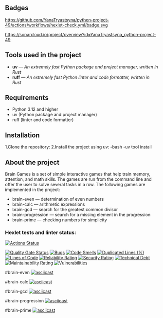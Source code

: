 ## Badges

https://github.com/YanaTryastsyna/python-project-49/actions/workflows/hexlet-check.yml/badge.svg

https://sonarcloud.io/project/overview?id=YanaTryastsyna_python-project-49

## Tools used in the project

- **uv** — *An extremely fast Python package and project manager, written in Rust*
- **ruff** — *An extremely fast Python linter and code formatter, written in Rust*

## Requirements

- Python 3.12 and higher
- uv (Python package and project manager)
- ruff (linter and code formatter)
## Installation

1.Clone the repository:
2.Install the project using uv:
-bash
-uv tool install

## About the project

Brain Games is a set of simple interactive games that help train memory, attention, and math skills. 
The games are run from the command line and offer the user to solve several tasks in a row. 
The following games are implemented in the project:
- brain-even — determination of even numbers
- brain-calc — arithmetic expressions
- brain-gcd — search for the greatest common divisor
- brain-progression — search for a missing element in the progression
- brain-prime — checking numbers for simplicity


### Hexlet tests and linter status:
[![Actions Status](https://github.com/YanaTryastsyna/python-project-49/actions/workflows/hexlet-check.yml/badge.svg)](https://github.com/YanaTryastsyna/python-project-49/actions)

[![Quality Gate Status](https://sonarcloud.io/api/project_badges/measure?project=YanaTryastsyna_python-project-49&metric=alert_status)](https://sonarcloud.io/summary/new_code?id=YanaTryastsyna_python-project-49)
[![Bugs](https://sonarcloud.io/api/project_badges/measure?project=YanaTryastsyna_python-project-49&metric=bugs)](https://sonarcloud.io/summary/new_code?id=YanaTryastsyna_python-project-49)
[![Code Smells](https://sonarcloud.io/api/project_badges/measure?project=YanaTryastsyna_python-project-49&metric=code_smells)](https://sonarcloud.io/summary/new_code?id=YanaTryastsyna_python-project-49)
[![Duplicated Lines (%)](https://sonarcloud.io/api/project_badges/measure?project=YanaTryastsyna_python-project-49&metric=duplicated_lines_density)](https://sonarcloud.io/summary/new_code?id=YanaTryastsyna_python-project-49)
[![Lines of Code](https://sonarcloud.io/api/project_badges/measure?project=YanaTryastsyna_python-project-49&metric=ncloc)](https://sonarcloud.io/summary/new_code?id=YanaTryastsyna_python-project-49)
[![Reliability Rating](https://sonarcloud.io/api/project_badges/measure?project=YanaTryastsyna_python-project-49&metric=reliability_rating)](https://sonarcloud.io/summary/new_code?id=YanaTryastsyna_python-project-49)
[![Security Rating](https://sonarcloud.io/api/project_badges/measure?project=YanaTryastsyna_python-project-49&metric=security_rating)](https://sonarcloud.io/summary/new_code?id=YanaTryastsyna_python-project-49)
[![Technical Debt](https://sonarcloud.io/api/project_badges/measure?project=YanaTryastsyna_python-project-49&metric=sqale_index)](https://sonarcloud.io/summary/new_code?id=YanaTryastsyna_python-project-49)
[![Maintainability Rating](https://sonarcloud.io/api/project_badges/measure?project=YanaTryastsyna_python-project-49&metric=sqale_rating)](https://sonarcloud.io/summary/new_code?id=YanaTryastsyna_python-project-49)
[![Vulnerabilities](https://sonarcloud.io/api/project_badges/measure?project=YanaTryastsyna_python-project-49&metric=vulnerabilities)](https://sonarcloud.io/summary/new_code?id=YanaTryastsyna_python-project-49)



#brain-even
[![asciicast](https://asciinema.org/a/HCrdcVjVJ07h4aBSlVAh8mjZs.svg)](https://asciinema.org/a/HCrdcVjVJ07h4aBSlVAh8mjZs)

#brain-calc
[![asciicast](https://asciinema.org/a/N5UaJwZ6nN000GpU3q0KNneD8.svg)](https://asciinema.org/a/N5UaJwZ6nN000GpU3q0KNneD8)

#brain-gcd
[![asciicast](https://asciinema.org/a/ErYFKsdaF1VqpRNQR8Ub8IL6C.svg)](https://asciinema.org/a/ErYFKsdaF1VqpRNQR8Ub8IL6C)

#brain-progression
[![asciicast](https://asciinema.org/a/kIhErfbpQDARJfcqJEE8oD9Hk.svg)](https://asciinema.org/a/kIhErfbpQDARJfcqJEE8oD9Hk)

#brain-prime
[![asciicast](https://asciinema.org/a/sSdQRqAuujr4AynD7O0XlcqZK.svg)](https://asciinema.org/a/sSdQRqAuujr4AynD7O0XlcqZK)
